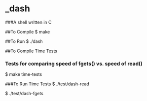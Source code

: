 _dash
======
###A shell written in C

##To Compile
$ make

##To Run
$ ./dash

##To Compile Time Tests
### Tests for comparing speed of fgets() vs. speed of read()
$ make time-tests

###To Run Time Tests
$ ./test/dash-read

$ ./test/dash-fgets
